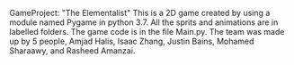 GameProject: "The Elementalist"
This is a 2D game created by using a module named Pygame in python 3.7.
All the sprits and animations are in labelled folders.
The game code is in the file Main.py.
The team was made up by 5 people, Amjad Halis, Isaac Zhang, Justin Bains, Mohamed Sharaawy, and Rasheed Amanzai.
